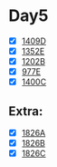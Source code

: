 # Day5

- [x] [1409D](https://codeforces.com/problemset/problem/1409/D)
- [x] [1352E](https://codeforces.com/problemset/problem/1352/E)
- [x] [1202B](https://codeforces.com/problemset/problem/1201/B)
- [x] [977E](https://codeforces.com/problemset/problem/977/E)
- [x] [1400C](https://codeforces.com/problemset/problem/1400/C)

## Extra:
- [x] [1826A](https://codeforces.com/contest/1826/problem/A)
- [x] [1826B](https://codeforces.com/contest/1826/problem/B)
- [x] [1826C](https://codeforces.com/contest/1826/problem/C)
